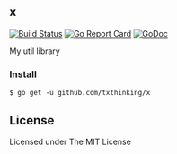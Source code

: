 ## x
[![Build Status](https://travis-ci.org/txthinking/x.svg?branch=master)](https://travis-ci.org/txthinking/x)
[![Go Report Card](https://goreportcard.com/badge/github.com/txthinking/x)](https://goreportcard.com/report/github.com/txthinking/x)
[![GoDoc](https://godoc.org/github.com/txthinking/x?status.svg)](https://godoc.org/github.com/txthinking/x)

My util library

### Install

```
$ go get -u github.com/txthinking/x
```

License
---

Licensed under The MIT License
